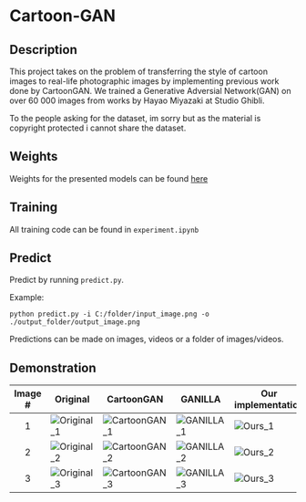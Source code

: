 # Cartoon-GAN

## Description
This project takes on the problem of transferring
the style of cartoon images to real-life photographic images by
implementing previous work done by CartoonGAN. We trained
a Generative Adversial Network(GAN) on over 60 000 images
from works by Hayao Miyazaki at Studio Ghibli.  

To the people asking for the dataset, im sorry but as the material is copyright protected i cannot share the dataset.


## Weights
Weights for the presented models can be found [here](https://drive.google.com/drive/folders/1d_GsZncTGmMdYht0oUWG9pqvV4UqF_kM?usp=sharing)


## Training

All training code can be found in `experiment.ipynb`

## Predict

Predict by running `predict.py`.

Example:

```
python predict.py -i C:/folder/input_image.png -o ./output_folder/output_image.png
```

Predictions can be made on images, videos or a folder of images/videos.

## Demonstration

| Image # | Original | CartoonGAN | GANILLA | Our implementation |
|:-------:|----------|------------|---------|--------------------|
|1| ![Original_1](https://i.imgur.com/7j3ysv0.png) | ![CartoonGAN_1](https://i.imgur.com/4g9VgjJ.jpg) | ![GANILLA_1](https://i.imgur.com/dAuJtfd.png) | ![Ours_1](https://i.imgur.com/wSFvpqm.png) |
|2| ![Original_2](https://i.imgur.com/A3nIuQd.png) | ![CartoonGAN_2](https://i.imgur.com/pzLGkR0.jpg) | ![GANILLA_2](https://i.imgur.com/SF0o9Ta.png) | ![Ours_2](https://i.imgur.com/Eaqmu7g.png) |
|3| ![Original_3](https://i.imgur.com/kad7Q9k.png) | ![CartoonGAN_3](https://i.imgur.com/twlJb0R.jpg) | ![GANILLA_3](https://i.imgur.com/MSLtpZv.png) | ![Ours_3](https://i.imgur.com/5haiEKj.png) |


